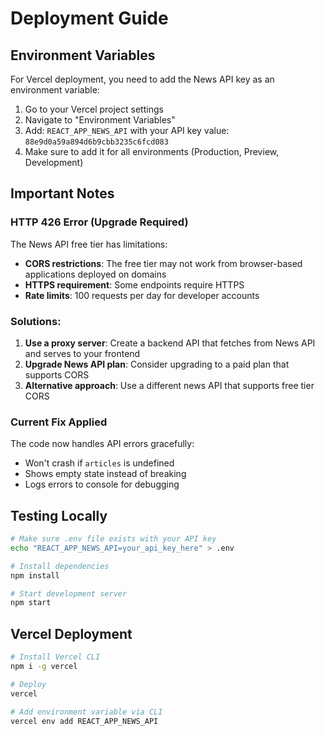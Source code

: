 # Deployment Guide

## Environment Variables

For Vercel deployment, you need to add the News API key as an environment variable:

1. Go to your Vercel project settings
2. Navigate to "Environment Variables"
3. Add: `REACT_APP_NEWS_API` with your API key value: `88e9d0a59a894d6b9cbb3235c6fcd083`
4. Make sure to add it for all environments (Production, Preview, Development)

## Important Notes

### HTTP 426 Error (Upgrade Required)

The News API free tier has limitations:
- **CORS restrictions**: The free tier may not work from browser-based applications deployed on domains
- **HTTPS requirement**: Some endpoints require HTTPS
- **Rate limits**: 100 requests per day for developer accounts

### Solutions:

1. **Use a proxy server**: Create a backend API that fetches from News API and serves to your frontend
2. **Upgrade News API plan**: Consider upgrading to a paid plan that supports CORS
3. **Alternative approach**: Use a different news API that supports free tier CORS

### Current Fix Applied

The code now handles API errors gracefully:
- Won't crash if `articles` is undefined
- Shows empty state instead of breaking
- Logs errors to console for debugging

## Testing Locally

```bash
# Make sure .env file exists with your API key
echo "REACT_APP_NEWS_API=your_api_key_here" > .env

# Install dependencies
npm install

# Start development server
npm start
```

## Vercel Deployment

```bash
# Install Vercel CLI
npm i -g vercel

# Deploy
vercel

# Add environment variable via CLI
vercel env add REACT_APP_NEWS_API
```
